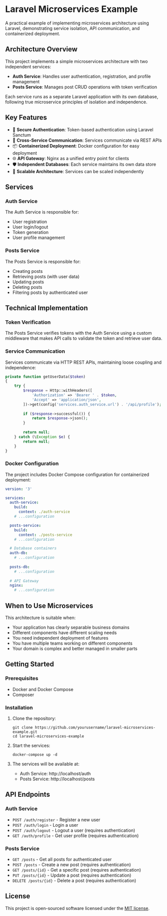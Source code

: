 # Laravel Microservices Example

A practical example of implementing microservices architecture using Laravel, demonstrating service isolation, API communication, and containerized deployment.

## Architecture Overview

This project implements a simple microservices architecture with two independent services:

- **Auth Service**: Handles user authentication, registration, and profile management
- **Posts Service**: Manages post CRUD operations with token verification

Each service runs as a separate Laravel application with its own database, following true microservice principles of isolation and independence.

## Key Features

- 🔐 **Secure Authentication**: Token-based authentication using Laravel Sanctum
- 🔄 **Cross-Service Communication**: Services communicate via REST APIs
- 📦 **Containerized Deployment**: Docker configuration for easy deployment
- 🌐 **API Gateway**: Nginx as a unified entry point for clients
- 🛡️ **Independent Databases**: Each service maintains its own data store
- 🚀 **Scalable Architecture**: Services can be scaled independently

## Services

### Auth Service

The Auth Service is responsible for:

- User registration
- User login/logout
- Token generation
- User profile management

### Posts Service

The Posts Service is responsible for:

- Creating posts
- Retrieving posts (with user data)
- Updating posts
- Deleting posts
- Filtering posts by authenticated user

## Technical Implementation

### Token Verification

The Posts Service verifies tokens with the Auth Service using a custom middleware that makes API calls to validate the token and retrieve user data.

### Service Communication

Services communicate via HTTP REST APIs, maintaining loose coupling and independence:

```php
private function getUserData($token)
{
    try {
        $response = Http::withHeaders([
            'Authorization' => 'Bearer ' . $token,
            'Accept' => 'application/json',
        ])->get(config('services.auth_service.url') . '/api/profile');
        
        if ($response->successful()) {
            return $response->json();
        }
        
        return null;
    } catch (\Exception $e) {
        return null;
    }
}
```

### Docker Configuration

The project includes Docker Compose configuration for containerized deployment:

```yaml
version: '3'

services:
  auth-service:
    build:
      context: ./auth-service
    # ...configuration

  posts-service:
    build:
      context: ./posts-service
    # ...configuration

  # Database containers
  auth-db:
    # ...configuration
    
  posts-db:
    # ...configuration
    
  # API Gateway
  nginx:
    # ...configuration
```

## When to Use Microservices

This architecture is suitable when:

- Your application has clearly separable business domains
- Different components have different scaling needs
- You need independent deployment of features
- You have multiple teams working on different components
- Your domain is complex and better managed in smaller parts

## Getting Started

### Prerequisites

- Docker and Docker Compose
- Composer

### Installation

1. Clone the repository:
   ```
   git clone https://github.com/yourusername/laravel-microservices-example.git
   cd laravel-microservices-example
   ```

2. Start the services:
   ```
   docker-compose up -d
   ```

3. The services will be available at:
   - Auth Service: http://localhost/auth
   - Posts Service: http://localhost/posts

## API Endpoints

### Auth Service

- `POST /auth/register` - Register a new user
- `POST /auth/login` - Login a user
- `POST /auth/logout` - Logout a user (requires authentication)
- `GET /auth/profile` - Get user profile (requires authentication)

### Posts Service

- `GET /posts` - Get all posts for authenticated user
- `POST /posts` - Create a new post (requires authentication)
- `GET /posts/{id}` - Get a specific post (requires authentication)
- `PUT /posts/{id}` - Update a post (requires authentication)
- `DELETE /posts/{id}` - Delete a post (requires authentication)

## License

This project is open-sourced software licensed under the [MIT license](https://opensource.org/licenses/MIT).